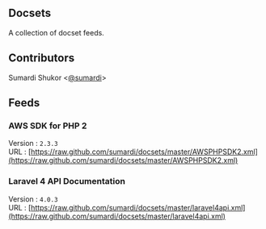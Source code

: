 ## Docsets

A collection of docset feeds. 

## Contributors

Sumardi Shukor <[@sumardi](https://twitter.com/sumardi)>

## Feeds

### AWS SDK for PHP 2
Version : `2.3.3`  
URL : [https://raw.github.com/sumardi/docsets/master/AWSPHPSDK2.xml](https://raw.github.com/sumardi/docsets/master/AWSPHPSDK2.xml)

### Laravel 4 API Documentation
Version : `4.0.3`  
URL : [https://raw.github.com/sumardi/docsets/master/laravel4api.xml](https://raw.github.com/sumardi/docsets/master/laravel4api.xml)